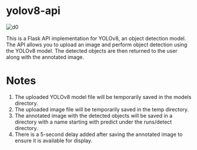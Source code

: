# yolov8-api


![d0](https://github.com/shidktbw/yolov8-api/assets/112849918/c2e915ad-be86-4ed4-bfe0-111b181a9e88)



This is a Flask API implementation for YOLOv8, an object detection model. The API allows you to upload an image and perform object detection using the YOLOv8 model. The detected objects are then returned to the user along with the annotated image.

# Notes
1. The uploaded YOLOv8 model file will be temporarily saved in the models directory.
2. The uploaded image file will be temporarily saved in the temp directory.
3. The annotated image with the detected objects will be saved in a directory with a name starting with predict under the runs/detect directory.
4. There is a 5-second delay added after saving the annotated image to ensure it is available for display.

